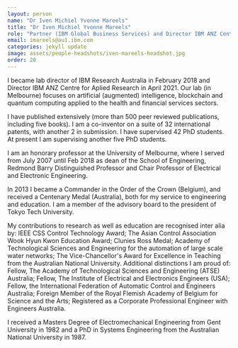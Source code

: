```yaml
---
layout: person
name: "Dr Iven Michiel Yvonne Mareels"
title: "Dr Iven Michiel Yvonne Mareels"
role: "Partner (IBM Global Business Services) and Director IBM ANZ Centre for Applied Research"
email: imareels@au1.ibm.com
categories: jekyll update
image: assets/people-headshots/iven-mareels-headshot.jpg
order: 20
---
```

I became lab director of IBM Research Australia in February 2018 and Director IBM ANZ Centre for Aplied Research in April 2021. Our lab (in Melbourne) focuses on artificial (augmented) intelligence, blockchain and quantum computing applied to the health and financial services sectors.

I have published extensively (more than 500 peer reviewed publications, including five books). I am a co-inventor on a suite of 32 international patents, with another 2 in submission. I have supervised 42 PhD students. At present I am supervising another five PhD students.

I am an honorary professor at the University of Melbourne, where I served from July 2007 until Feb 2018 as dean of the School of Engineering, Redmond Barry Distinguished Professor and Chair Professor of Electrical and Electronic Engineering.

In 2013 I became a Commander in the Order of the Crown (Belgium), and received a Centenary Medal (Australia), both for my service to engineering and education. I am a member of the advisory board to the president of Tokyo Tech University.

My contributions to research as well as education are recognised inter alia by: IEEE CSS Control Technology Award; The Asian Control Association Wook Hyun Kwon Education Award; Clunies Ross Medal; Academy of Technological Sciences and Engineering for the automation of large scale water networks; The Vice-Chancellor's Award for Excellence in Teaching from the Australian National University. Additional distinctions I am proud of: Fellow, The Academy of Technological Sciences and Engineering (ATSE) Australia; Fellow, The Institute of Electrical and Electronics Engineers (USA); Fellow, the International Federation of Automatic Control and Engineers Australia; Foreign Member of the Royal Flemish Academy of Belgium for Science and the Arts; Registered as a Corporate Professional Engineer with Engineers Australia.

I received a Masters Degree of Electromechanical Engineering from Gent University in 1982 and a PhD in Systems Engineering from the Australian National University in 1987.
